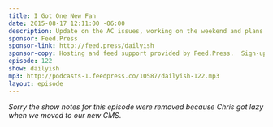 ```yaml
---
title: I Got One New Fan
date: 2015-08-17 12:11:00 -06:00
description: Update on the AC issues, working on the weekend and plans to podcast from an air mattress.
sponsor: Feed.Press
sponsor-link: http://feed.press/dailyish
sponsor-copy: Hosting and feed support provided by Feed.Press.  Sign-up today and try FeedPress on a 14 day trial (no contracts or commitments). Use promo code "dailyish" during checkout to get 10% off your first year.
episode: 122
show: dailyish
mp3: http://podcasts-1.feedpress.co/10587/dailyish-122.mp3
layout: episode
---
```


<em>Sorry the show notes for this episode were removed because Chris got lazy when we moved to our new CMS</em>.
